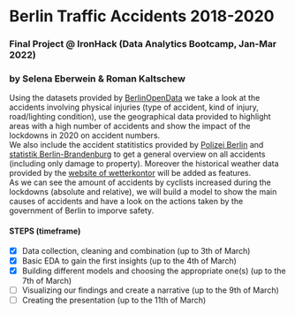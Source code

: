 # Berlin Traffic Accidents 2018-2020
### Final Project @ IronHack (Data Analytics Bootcamp, Jan-Mar 2022)
### by Selena Eberwein & Roman Kaltschew

Using the datasets provided by [BerlinOpenData](https://daten.berlin.de/kategorie/verkehr) we take a look at the accidents involving physical injuries (type of accident, kind of injury, road/lighting condition), use the geographical data provided to highlight areas with a high number of accidents and show the impact of the lockdowns in 2020 on accident numbers.<br>
We also include the accident statitistics provided by [Polizei Berlin](https://www.berlin.de/polizei/aufgaben/verkehrssicherheit/verkehrsunfallstatistik/) and [statistik Berlin-Brandenburg](https://www.statistik-berlin-brandenburg.de/strassenverkehr) to get a general overview on all accidents (including only damage to property). Moreover the historical weather data provided by the [website of wetterkontor](https://wetterkontor.de/) will be added as features.<br>
As we can see the amount of accidents by cyclists increased during the lockdowns (absolute and relative), we will build a model to show the main causes of accidents and have a look on the actions taken by the government of Berlin to imporve safety. 

#### STEPS (timeframe)
+ [X] Data collection, cleaning and combination (up to 3th of March)
+ [X] Basic EDA to gain the first insights (up to the 4th of March)
+ [X] Building different models and choosing the appropriate one(s) (up to the 7th of March)
+ [ ] Visualizing our findings and create a narrative (up to the 9th of March)
+ [ ] Creating the presentation (up to the 11th of March)
